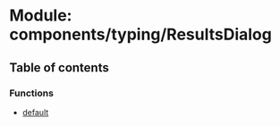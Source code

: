# Module: components/typing/ResultsDialog

## Table of contents

### Functions

- [default](../functions/components_typing_ResultsDialog.default.md)
